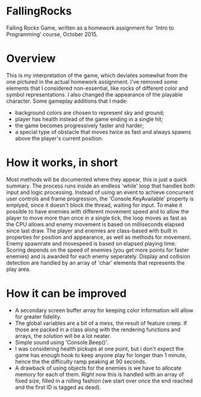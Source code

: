 # FallingRocks

Falling Rocks Game, written as a homework assignment for 'Intro to Programming' course, October 2015.

# Overview
This is my interpretation of the game, which deviates somewhat from the one
pictured in the actual homework assignment. I've removed some elements that
I considered non-essential, like rocks of different color and symbol
representations. I also changed the appearance of the playable character.
Some gameplay additions that I made:
- background colors are chosen to represent sky and ground;
- player has health instead of the game ending in a single hit;
- the game becomes progressively faster and harder;
- a special type of obstacle that moves twice as fast and always spawns
  above the player's current position.

# How it works, in short
Most methods will be documented where they appear, this is just a quick
summary. The process runs inside an endless 'while' loop that handles both
input and logic processing. Instead of using an event to achieve concurrent
user controls and frame progression, the 'Console.KeyAvailable' property is
emplyed, since it doesn't block the thread, waiting for input. To make it
possible to have enemies with different movement speed and to allow the
player to move more than once in a single tick, the loop moves as fast as
the CPU allows and enemy movement is based on milliseconds elapsed since
last draw. The player and enemies are class-based with built in properties
for position and appearance, as well as methods for movement. Enemy
spawnrate and movespeed is based on elapsed playing time. Scoring depends
on the speed of enemies (you get more points for faster enemies) and is
awarded for each enemy seperately. Display and collision detection are
handled by an array of 'char' elements that represents the play area.

# How it can be improved
* A secondary screen buffer array for keeping color information will allow
for greater fidelity.
* The global variables are a bit of a mess, the result of feature creep. If
those are packed in a class along with the rendering functions and arrays,
the solution will be a lot neater.
* Simple sound using 'Console.Beep()'.
* I was considering health pickups at one point, but i don't expect the game
has enough hook to keep anyone play for longer than 1 minute, hence the
the difficulty ramp peaking at 90 seconds.
* A drawback of using objects for the enemies is we have to allocate memory
for each of them. Right now this is handled with an array of fixed size,
filled in a rolling fashion (we start over once the end reached and the
first ID is tagged as dead).
